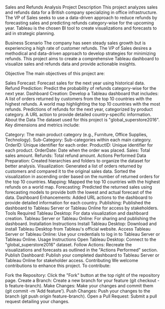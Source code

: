 Sales and Refunds Analysis
Project Description
This project analyzes sales and refunds data for a British company specializing in office infrastructure. The VP of Sales seeks to use a data-driven approach to reduce refunds by forecasting sales and predicting refunds category-wise for the upcoming year. Tableau is the chosen BI tool to create visualizations and forecasts to aid in strategic planning.

Business Scenario
The company has seen steady sales growth but is experiencing a high rate of customer refunds. The VP of Sales desires a methodical and data-driven approach to develop strategies for minimizing refunds. This project aims to create a comprehensive Tableau dashboard to visualize sales and refunds data and provide actionable insights.

Objective
The main objectives of this project are:

Sales Forecast: Forecast sales for the next year using historical data.
Refund Prediction: Predict the probability of refunds category-wise for the next year.
Dashboard Creation: Develop a Tableau dashboard that includes:
A list of orders returned by customers from the top 10 countries with the highest refunds.
A world map highlighting the top 10 countries with the most refunds.
Predictions of refunds for the next year, categorized by product category.
A URL action to provide detailed country-specific information.
About the Data
The dataset used for this project is "global_superstore2016". Key dimensions and metrics include:

Category: The main product category (e.g., Furniture, Office Supplies, Technology).
Sub-Category: Sub-categories within each main category.
OrderID: Unique identifier for each order.
ProductID: Unique identifier for each product.
OrderDate: Date when the order was placed.
Sales: Total sales amount.
Refunds: Total refund amount.
Actions Performed
Data Preparation:
Created hierarchies and folders to organize the dataset for better analysis.
Visualization:
Generated a list of orders returned by customers and compared it to the original sales data.
Sorted the visualization in ascending order based on the number of returned orders for the top 10 countries.
Mapping:
Mapped the top 10 countries with the highest refunds on a world map.
Forecasting:
Predicted the returned sales using forecasting models to provide both the lowest and actual forecast of the data.
Dashboard Enhancements:
Added URL actions to the dashboard to provide detailed information for each country.
Publishing:
Published the dashboard to Tableau Server or Tableau Online for access by stakeholders.
Tools Required
Tableau Desktop: For data visualization and dashboard creation.
Tableau Server or Tableau Online: For sharing and publishing the dashboard.
Installation Instructions
Install Tableau Desktop:
Download and install Tableau Desktop from Tableau's official website.
Access Tableau Server or Tableau Online:
Use your credentials to log in to Tableau Server or Tableau Online.
Usage Instructions
Open Tableau Desktop:
Connect to the "global_superstore2016" dataset.
Follow Actions:
Recreate the visualizations and forecasts as outlined in the "Actions Performed" section.
Publish Dashboard:
Publish your completed dashboard to Tableau Server or Tableau Online for stakeholder access.
Contributing
We welcome contributions to enhance this project. To contribute:

Fork the Repository:
Click the "Fork" button at the top right of the repository page.
Create a Branch:
Create a new branch for your feature (git checkout -b feature-branch).
Make Changes:
Make your changes and commit them (git commit -m 'Add feature').
Push Changes:
Push your changes to the branch (git push origin feature-branch).
Open a Pull Request:
Submit a pull request detailing your changes.
